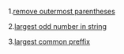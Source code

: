 1.[remove outermost parentheses](https://leetcode.com/problems/remove-outermost-parentheses/solutions/3551123/solution/)

2.[largest odd number in string](https://leetcode.com/problems/largest-odd-number-in-string/submissions/1524196397/)

3.[largest common preffix](https://leetcode.com/problems/longest-common-prefix/)

